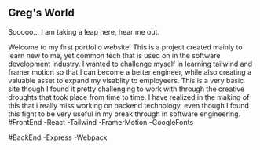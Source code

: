 ## Greg's World
Sooooo... I am taking a leap here, hear me out.

Welcome to my first portfolio website! 
This is a project created mainly to learn new to me, yet common tech that is used on in the software development industry. I wanted to challenge myself in learning tailwind and framer motion so that I can become a better engineer, while also creating a valuable asset to expand my visablity to employeers. This is a very basic site though I found it pretty challenging to work with through the creative droughts that took place from time to time. I have realized in the making of this that i really miss working on backend technology, even though I found this fight to be very useful in my break through in software engineering.
#FrontEnd
-React
-Tailwind
-FramerMotion
-GoogleFonts

#BackEnd
-Express
-Webpack

